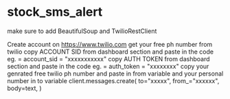 # stock_sms_alert
make sure to add BeautifulSoup and TwilioRestClient


Create account on https://www.twilio.com
get your free ph number from twilio
copy ACCOUNT SID from dashboard section and paste in the code eg. = account_sid = "xxxxxxxxxxx"
copy AUTH TOKEN from dashboard section and paste in the code eg. = auth_token = "xxxxxxxx"
copy your genrated free twilio ph number and paste in from variable and your personal number  in to variable client.messages.create(
    to="xxxxx",
    from_="xxxxxx",
    body=text,
)
